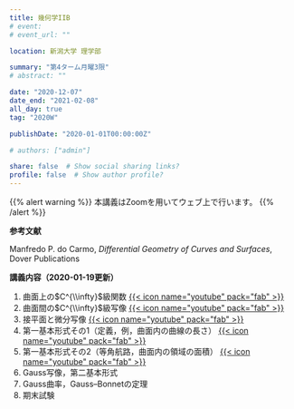 ```yaml
---
title: 幾何学IIB
# event: 
# event_url: ""

location: 新潟大学 理学部

summary: "第4ターム月曜3限"
# abstract: ""

date: "2020-12-07"
date_end: "2021-02-08"
all_day: true
tag: "2020W"

publishDate: "2020-01-01T00:00:00Z"

# authors: ["admin"]

share: false  # Show social sharing links?
profile: false  # Show author profile?
---
```

{{% alert warning %}}
本講義はZoomを用いてウェブ上で行います。
{{% /alert %}}

**参考文献**

Manfredo P. do Carmo, *Differential Geometry of Curves and Surfaces*, Dover Publications

**講義内容（2020-01-19更新）**

1. 曲面上の$C^{\\infty}$級関数
	[{{< icon name="youtube" pack="fab" >}}](https://youtu.be/SVWh_1J7GWU)
2. 曲面間の$C^{\\infty}$級写像
	[{{< icon name="youtube" pack="fab" >}}](https://youtu.be/41Dl8B-r6Hw)
3. 接平面と微分写像
	[{{< icon name="youtube" pack="fab" >}}](https://youtu.be/BhfQ3zWabVs)
4. 第一基本形式その1（定義，例，曲面内の曲線の長さ）
	[{{< icon name="youtube" pack="fab" >}}](https://youtu.be/KR_PC4_qpaQ)
5. 第一基本形式その2（等角航路，曲面内の領域の面積）
	[{{< icon name="youtube" pack="fab" >}}](https://youtu.be/DSowjxWF3sw)
6. Gauss写像，第二基本形式
7. Gauss曲率，Gauss–Bonnetの定理
8. 期末試験
